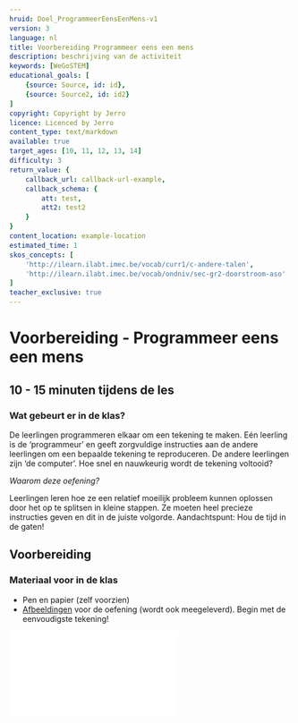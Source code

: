 ```yaml
---
hruid: Doel_ProgrammeerEensEenMens-v1
version: 3
language: nl
title: Voorbereiding Programmeer eens een mens
description: beschrijving van de activiteit
keywords: [WeGoSTEM]
educational_goals: [
    {source: Source, id: id}, 
    {source: Source2, id: id2}
]
copyright: Copyright by Jerro
licence: Licenced by Jerro
content_type: text/markdown
available: true
target_ages: [10, 11, 12, 13, 14]
difficulty: 3
return_value: {
    callback_url: callback-url-example,
    callback_schema: {
        att: test,
        att2: test2
    }
}
content_location: example-location
estimated_time: 1
skos_concepts: [
    'http://ilearn.ilabt.imec.be/vocab/curr1/c-andere-talen', 
    'http://ilearn.ilabt.imec.be/vocab/ondniv/sec-gr2-doorstroom-aso'
]
teacher_exclusive: true
---
```


# Voorbereiding - Programmeer eens een mens 
## 10 - 15 minuten tijdens de les

### Wat gebeurt er in de klas?
De leerlingen programmeren elkaar om een tekening te maken. Eén leerling is de ‘programmeur’ en geeft zorgvuldige instructies aan de andere leerlingen om een bepaalde tekening te reproduceren. De andere leerlingen zijn ‘de computer’. Hoe snel en nauwkeurig wordt de tekening voltooid?

*Waarom deze oefening?*

Leerlingen leren hoe ze een relatief moeilijk probleem kunnen oplossen door het op te splitsen in kleine stappen. Ze moeten heel precieze instructies geven en dit in de juiste volgorde. 
Aandachtspunt: Hou de tijd in de gaten!

## Voorbereiding
### Materiaal voor in de klas

* Pen en papier (zelf voorzien)
* [Afbeeldingen](embed/WeGoSTEMmensrobot.pdf "Afbeeldingen Programmeer eens een mens") voor de oefening (wordt ook meegeleverd). Begin met de eenvoudigste tekening!

![](embed/WeGoSTEMmensrobot.pdf "Afbeeldingen Programmeer eens een mens")
